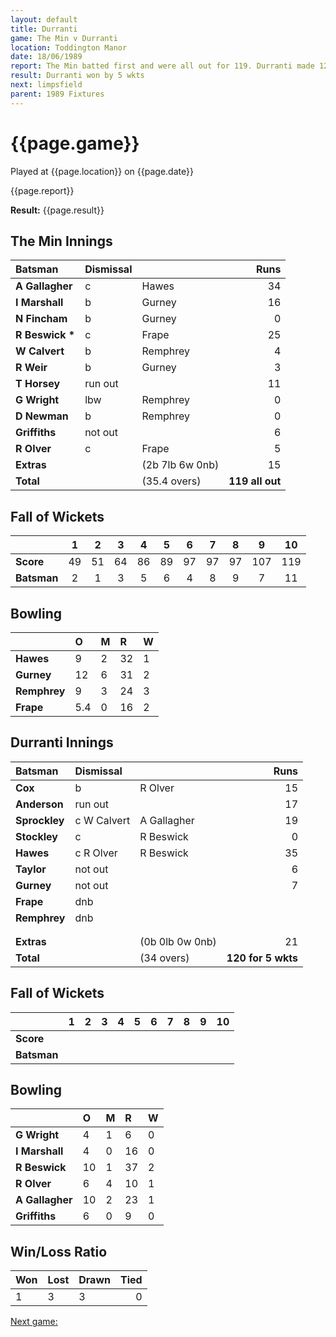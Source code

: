 ```yaml
---
layout: default
title: Durranti
game: The Min v Durranti
location: Toddington Manor
date: 18/06/1989
report: The Min batted first and were all out for 119. Durranti made 120 for 5 wkts in reply
result: Durranti won by 5 wkts
next: limpsfield
parent: 1989 Fixtures
---
```


# {{page.game}}

Played at {{page.location}} on {{page.date}}

{{page.report}}

**Result:** {{page.result}}

## The Min Innings

| Batsman | Dismissal |  | Runs |
|:---|:---|---|---:|
| **A Gallagher** | c | Hawes | 34 | 
| **I Marshall** | b | Gurney | 16 | 
| **N Fincham** | b | Gurney | 0 | 
| **R Beswick &#42;** | c | Frape | 25 | 
| **W Calvert** | b | Remphrey | 4 | 
| **R Weir** | b | Gurney | 3 | 
| **T Horsey** | run out |  | 11 | 
| **G Wright** | lbw | Remphrey | 0 | 
| **D Newman** | b | Remphrey | 0 | 
| **Griffiths** | not out |  | 6 | 
| **R Olver** | c | Frape | 5 | 
| **Extras** | | (2b 7lb 6w 0nb) | 15 | 
| **Total** | | (35.4 overs) | **119 all out** | 

## Fall of Wickets

| | 1 | 2 | 3 | 4 | 5 | 6 | 7 | 8 | 9 | 10 |
|---|:---:|:---:|:---:|:---:|:---:|:---:|:---:|:---:|:---:|:---:|
| **Score** | 49 | 51 | 64 | 86 | 89 | 97 | 97 | 97 | 107 | 119 | 
| **Batsman** | 2 | 1 | 3 | 5 | 6 | 4 | 8 | 9 | 7 | 11 | 

## Bowling

| | O | M | R | W |
|---|:---|:---|:---|:---|
| **Hawes** | 9 | 2 | 32 | 1 | 
| **Gurney** | 12 | 6 | 31 | 2 | 
| **Remphrey** | 9 | 3 | 24 | 3 | 
| **Frape** | 5.4 | 0 | 16 | 2 | 

## Durranti Innings

| Batsman | Dismissal |  | Runs |
|:---|:---|---|---:|
| **Cox** | b | R Olver | 15 | 
| **Anderson** | run out |  | 17 | 
| **Sprockley** | c W Calvert | A Gallagher | 19 | 
| **Stockley** | c |  R Beswick| 0 | 
| **Hawes** | c R Olver | R Beswick | 35 | 
| **Taylor** | not out |  | 6 |
| **Gurney** | not out |  | 7 | 
| **Frape** | dnb |  |  |
| **Remphrey** | dnb |  |  | 
|  |  |  |  |
|  |  |  |  |
| **Extras** | | (0b 0lb 0w 0nb) | 21 | 
| **Total** | | (34 overs) | **120 for 5 wkts** | 

## Fall of Wickets

| | 1 | 2 | 3 | 4 | 5 | 6 | 7 | 8 | 9 | 10 |
|---|:---:|:---:|:---:|:---:|:---:|:---:|:---:|:---:|:---:|:---:|
| **Score** |  |  |  |  |  |  |  |  |  |  |
| **Batsman** |  |  |  |  |  |  |  |  |  |  |

## Bowling

| | O | M | R | W |
|---|:---|:---|:---|:---|
| **G Wright** | 4 | 1 | 6 | 0 | 
| **I Marshall** | 4 | 0 | 16 | 0 | 
| **R Beswick** | 10 | 1 | 37 | 2 | 
| **R Olver** | 6 | 4 | 10 | 1 | 
| **A Gallagher** | 10 | 2 | 23 | 1 |
| **Griffiths** | 6 | 0 | 9 | 0 |

## Win/Loss Ratio

| Won | Lost | Drawn | Tied |
|:---|:---|:---|---:|
| 1 | 3 | 3 | 0 |

[Next game:]({{page.next}})